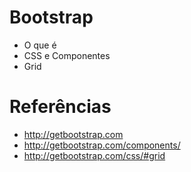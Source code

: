 # Bootstrap
- O que é
- CSS e Componentes
- Grid

# Referências
- http://getbootstrap.com
- http://getbootstrap.com/components/
- http://getbootstrap.com/css/#grid
